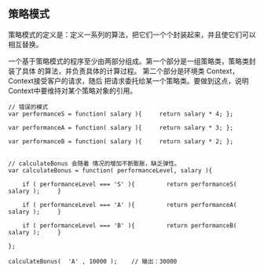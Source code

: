 ## 策略模式

策略模式的定义是：定义一系列的算法，把它们一个个封装起来，并且使它们可以相互替换。

一个基于策略模式的程序至少由两部分组成。第一个部分是一组策略类，策略类封装了具体 的算法，并负责具体的计算过程。
第二个部分是环境类 Context，Context接受客户的请求，随后 把请求委托给某一个策略类。要做到这点，说明 Context中要维持对某个策略对象的引用。

```
// 错误的模式
var performanceS = function( salary ){     return salary * 4; };

var performanceA = function( salary ){     return salary * 3; };

var performanceB = function( salary ){     return salary * 2; };


// calculateBonus 会随着 情况的增加不断膨胀，缺乏弹性。
var calculateBonus = function( performanceLevel, salary ){

    if ( performanceLevel === 'S' ){         return performanceS( salary );     }

    if ( performanceLevel === 'A' ){         return performanceA( salary );     }

    if ( performanceLevel === 'B' ){         return performanceB( salary );     }

};

calculateBonus(  'A' , 10000 );    // 输出：30000
```